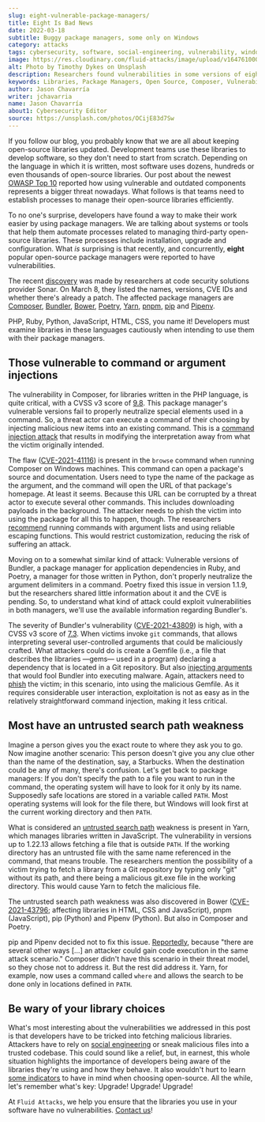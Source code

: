 ```yaml
---
slug: eight-vulnerable-package-managers/
title: Eight Is Bad News
date: 2022-03-18
subtitle: Buggy package managers, some only on Windows
category: attacks
tags: cybersecurity, software, social-engineering, vulnerability, windows
image: https://res.cloudinary.com/fluid-attacks/image/upload/v1647610000/blog/eight-vulnerable-package-managers/cover_managers.webp
alt: Photo by Timothy Dykes on Unsplash
description: Researchers found vulnerabilities in some versions of eight popular package managers. We review how an attacker could exploit them and urge everyone to upgrade.
keywords: Libraries, Package Managers, Open Source, Composer, Vulnerability, Windows, Software, Ethical Hacking, Pentesting
author: Jason Chavarría
writer: jchavarria
name: Jason Chavarría
about1: Cybersecurity Editor
source: https://unsplash.com/photos/OCijE83d7Sw
---
```


If you follow our blog,
you probably know
that we are all about keeping open-source libraries updated.
Development teams use these libraries to develop software,
so they don't need to start from scratch.
Depending on the language in which it is written,
most software uses dozens,
hundreds or even thousands of open-source libraries.
Our post about the newest [OWASP Top 10](../owasp-top-10-2021/)
reported how
using vulnerable and outdated components represents a bigger threat nowadays.
What follows is that teams need to establish processes
to manage their open-source libraries efficiently.

To no one's surprise,
developers have found a way to make their work easier
by using package managers.
We are talking about systems or tools
that help them automate processes
related to managing third-party open-source libraries.
These processes include installation,
upgrade and configuration.
What *is* surprising
is that recently,
and concurrently,
**eight** popular open-source package managers were reported
to have vulnerabilities.

The recent [discovery](https://blog.sonarsource.com/securing-developer-tools-package-managers)
was made by researchers
at code security solutions provider Sonar.
On March 8,
they listed the names,
versions,
CVE IDs
and whether there's already a patch.
The affected package managers are
[Composer](https://getcomposer.org/),
[Bundler](https://bundler.io/),
[Bower](https://bower.io/),
[Poetry](https://python-poetry.org/),
[Yarn](https://yarnpkg.com/),
[pnpm](https://pnpm.io/),
[pip](https://pip.pypa.io/en/stable/)
and [Pipenv](https://pipenv.pypa.io/en/latest/).

PHP, Ruby, Python, JavaScript, HTML, CSS, you name it!
Developers must examine libraries in these languages cautiously
when intending to use them with their package managers.

## Those vulnerable to command or argument injections

The vulnerability in Composer,
for libraries written in the PHP language,
is quite critical,
with a CVSS v3 score of [9.8](https://nvd.nist.gov/vuln/detail/CVE-2021-41116).
This package manager's vulnerable versions fail
to properly neutralize special elements used in a command.
So,
a threat actor can execute a command of their choosing
by injecting malicious new items into an existing command.
This is a [command injection attack](https://capec.mitre.org/data/definitions/248.html)
that results in modifying the interpretation
away from what the victim originally intended.

The flaw ([CVE-2021-41116](https://cve.mitre.org/cgi-bin/cvename.cgi?name=CVE-2021-41116))
is present
in the `browse` command
when running Composer on Windows machines.
This command can open a package's source and documentation.
Users need to type the name of the package as the argument,
and the command will open the URL of that package's homepage.
At least it seems.
Because this URL can be corrupted by a threat actor
to execute several other commands.
This includes downloading payloads in the background.
The attacker needs to phish the victim
into using the package for all this to happen,
though.
The researchers [recommend](https://blog.sonarsource.com/securing-developer-tools-package-managers)
running commands
with argument lists and using reliable escaping functions.
This would restrict customization,
reducing the risk of suffering an attack.

Moving on to a somewhat similar kind of attack:
Vulnerable versions of Bundler,
a package manager for application dependencies in Ruby,
and Poetry,
a manager for those written in Python,
don't properly neutralize the argument delimiters in a command.
Poetry fixed this issue in version 1.1.9,
but the researchers shared little information about it
and the CVE is pending.
So,
to understand what kind of attack could exploit vulnerabilities
in both managers,
we'll use the available information regarding Bundler's.

The severity of Bundler's vulnerability ([CVE-2021-43809](https://cve.mitre.org/cgi-bin/cvename.cgi?name=CVE-2021-43809))
is high,
with a CVSS v3 score of [7.3](https://nvd.nist.gov/vuln/detail/CVE-2021-43809).
When victims invoke `git` commands,
that allows interpreting several user-controlled arguments
that could be maliciously crafted.
What attackers could do is create a Gemfile
(i.e.,
a file that describes the libraries —gems— used in a program)
declaring a dependency that is located in a Git repository.
But also [injecting arguments](https://capec.mitre.org/data/definitions/6.html)
that would fool Bundler into executing malware.
Again,
attackers need to [phish](../phishing/) the victim;
in this scenario,
into using the malicious Gemfile.
As it requires considerable user interaction,
exploitation is not as easy
as in the relatively straightforward command injection,
making it less critical.

## Most have an untrusted search path weakness

Imagine a person gives you the exact route to where they ask you to go.
Now imagine another scenario:
This person doesn't give you any clue other than the name of the destination,
say,
a Starbucks.
When the destination could be any of many,
there's confusion.
Let's get back to package managers:
If you don't specify the path to a file you want to run in the command,
the operating system will have to look for it only by its name.
Supposedly safe locations are stored in a variable called `PATH`.
Most operating systems will look for the file there,
but Windows will look first at the current working directory
and then `PATH`.

What is considered an [untrusted search path](https://cwe.mitre.org/data/definitions/426.html)
weakness is present in Yarn,
which manages libraries written in JavaScript.
The vulnerability in versions up to 1.22.13
allows fetching a file that is outside `PATH`.
If the working directory has an untrusted file
with the same name referenced in the command,
that means trouble.
The researchers mention the possibility
of a victim trying to fetch a library from a Git repository
by typing only "git" without its path,
and there being a malicious git.exe file in the working directory.
This would cause Yarn to fetch the malicious file.

The untrusted search path weakness was also discovered
in Bower ([CVE-2021-43796](https://cve.mitre.org/cgi-bin/cvename.cgi?name=CVE-2021-43796);
affecting libraries in HTML,
CSS
and JavaScript),
pnpm (JavaScript),
pip (Python)
and Pipenv (Python).
But also in Composer and Poetry.

pip and Pipenv decided not to fix this issue.
[Reportedly](https://blog.sonarsource.com/securing-developer-tools-package-managers),
because "there are several other ways
[...]
an attacker could gain code execution in the same attack scenario."
Composer didn't have this scenario in their threat model,
so they chose not to address it.
But the rest did address it.
Yarn,
for example,
now uses a command called `where`
and allows the search
to be done only in locations defined in `PATH`.

## Be wary of your library choices

What's most interesting about the vulnerabilities we addressed in this post
is that developers have to be tricked into fetching malicious libraries.
Attackers have to rely on [social engineering](../social-engineering/)
or sneak malicious files into a trusted codebase.
This could sound like a relief,
but,
in earnest,
this whole situation highlights the importance of developers
being aware of the libraries they're using
and how they behave.
It also wouldn't hurt to learn [some indicators](../choosing-open-source/)
to have in mind when choosing open-source.
All the while,
let's remember what's key: Upgrade! Upgrade! Upgrade!

At `Fluid Attacks`,
we help you ensure
that the libraries you use in your software have no vulnerabilities.
[Contact us](../../contact-us/)\!

